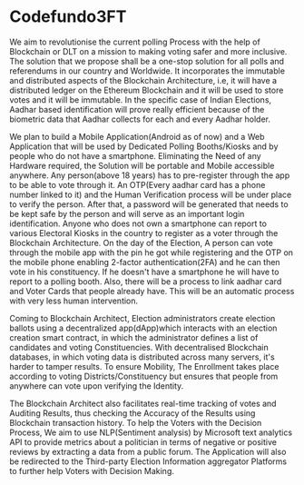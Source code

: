 # Codefundo3FT
We aim to revolutionise the current polling Process with the help of Blockchain or DLT on a mission to making voting safer and more inclusive. The solution that we propose shall be a one-stop solution for all polls and referendums in our country and Worldwide. It incorporates the immutable and distributed aspects of the Blockchain Architecture, i.e, it will have a distributed ledger on the Ethereum Blockchain and it will be used to store votes and it will be immutable. In the specific case of Indian Elections, Aadhar based identification will prove really efficient because of the biometric data that Aadhar collects for each and every Aadhar holder.

We plan to build a Mobile Application(Android as of now) and a Web Application that will be used by Dedicated Polling Booths/Kiosks and by people who do not have a smartphone. Eliminating the Need of any Hardware required, the Solution will be portable and Mobile accessible anywhere. Any person(above 18 years) has to pre-register through the app to be able to vote through it. An OTP(Every aadhar card has a phone number linked to it) and the Human Verification process will be under place to verify the person. After that, a password will be generated that needs to be kept safe by the person and will serve as an important login identification.
Anyone who does not own a smartphone can report to various Electoral Kiosks in the country to register as a voter through the Blockchain Architecture. On the day of the Election, A person can vote through the mobile app with the pin he got while registering and the OTP on the mobile phone enabling 2-factor authentication(2FA) and he can then vote in his constituency. If he doesn't have a smartphone he will have to report to a polling booth. Also, there will be a process to link aadhar card and Voter Cards that people already have. This will be an automatic process with very less human intervention.

Coming to Blockchain Architect, Election administrators create election ballots using a decentralized app(dApp)which interacts with an election creation smart contract, in which the administrator defines a list of candidates and voting Constituencies. With decentralised Blockchain databases, in which voting data is distributed across many servers, it's harder to tamper results. To ensure Mobility, The Enrollment takes place according to voting Districts/Constituency but ensures that people from anywhere can vote upon verifying the Identity. 

The Blockchain Architect also facilitates real-time tracking of votes and Auditing Results, thus checking the Accuracy of the Results using Blockchain transaction history. To help the Voters with the Decision Process, We aim to use NLP(Sentiment analysis) by Microsoft text analytics API to provide metrics about a politician in terms of negative or positive reviews by extracting a data from a public forum. The Application will also be redirected to the Third-party Election Information aggregator Platforms to further help Voters with Decision Making.
